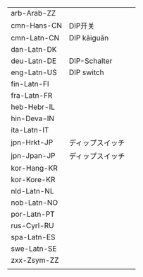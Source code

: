 | | | |
|-|-|-|
| arb-Arab-ZZ |  |  |
| cmn-Hans-CN | DIP开关 |  |
| cmn-Latn-CN | DIP kāiguān |  |
| dan-Latn-DK |  |  |
| deu-Latn-DE | DIP-Schalter |  |
| eng-Latn-US | DIP switch |  |
| fin-Latn-FI |  |  |
| fra-Latn-FR |  |  |
| heb-Hebr-IL |  |  |
| hin-Deva-IN |  |  |
| ita-Latn-IT |  |  |
| jpn-Hrkt-JP | ディップスイッチ |  |
| jpn-Jpan-JP | ディップスイッチ |  |
| kor-Hang-KR |  |  |
| kor-Kore-KR |  |  |
| nld-Latn-NL |  |  |
| nob-Latn-NO |  |  |
| por-Latn-PT |  |  |
| rus-Cyrl-RU |  |  |
| spa-Latn-ES |  |  |
| swe-Latn-SE |  |  |
| zxx-Zsym-ZZ |  |  |
|  |  |  |